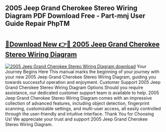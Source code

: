## 2005 Jeep Grand Cherokee Stereo Wiring Diagram PDF Download Free - Part-mnj User Guide Repair PhpTM

# <h2><a href="http://dfibvy.blite.top/?on=2005+Jeep+Grand+Cherokee+Stereo+Wiring+Diagram">🔗Download New 👉🔴 2005 Jeep Grand Cherokee Stereo Wiring Diagram</a></h2>

[![2005 Jeep Grand Cherokee Stereo Wiring Diagram download](https://i.imgur.com/lujVjoI.png)](http://dfibvy.blite.top/?on=2005+Jeep+Grand+Cherokee+Stereo+Wiring+Diagram)
Your Journey Begins Here This manual marks the beginning of your journey with your new 2005 Jeep Grand Cherokee Stereo Wiring Diagram, guiding you towards successful operation and enjoyment. Customer Support 2005 Jeep Grand Cherokee Stereo Wiring Diagram Options Should you require assistance, our dedicated customer support team is available to help. 2005 Jeep Grand Cherokee Stereo Wiring Diagram comes with an impressive collection of advanced features, including object detection, fingerprint scanning, customizable settings, and multi-user access, all easily controlled through the user-friendly and intuitive interface. Thank You for Choosing Us! We appreciate your trust and support 2005 Jeep Grand Cherokee Stereo Wiring Diagram.
